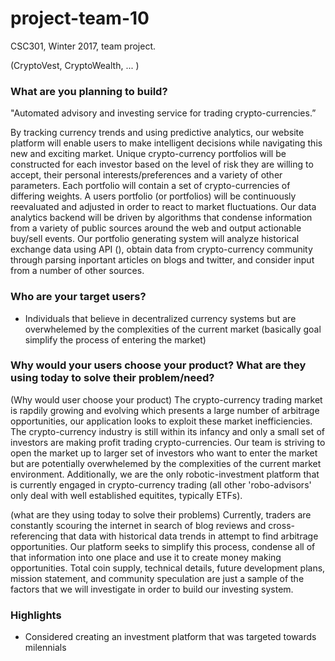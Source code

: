 # project-team-10
CSC301, Winter 2017, team project.

(CryptoVest, CryptoWealth, ... )


### What are you planning to build?

"Automated advisory and investing service for trading crypto-currencies.” 

  By tracking currency trends and using predictive analytics, our website platform will enable users to make intelligent decisions while navigating this new and exciting market.  Unique crypto-currency portfolios will be constructed for each investor based on the level of risk they are willing to accept, their personal interests/preferences and a variety of other parameters.  Each portfolio will contain a set of crypto-currencies of differing weights.  A users portfolio (or portfolios) will be continuously reevaluated and adjusted in order to react to market fluctuations.  Our data analytics backend will be driven by algorithms that condense information from a variety of public sources around the web and output actionable buy/sell events.  Our portfolio generating system will analyze historical exchange data using API (), obtain data from crypto-currency community through parsing inportant articles on blogs and twitter, and consider input from a number of other sources.
   

### Who are your target users?

- Individuals that believe in decentralized currency systems but are overwhelemed by the complexities of the current market
(basically goal simplify the process of entering the market)


### Why would your users choose your product? What are they using today to solve their problem/need?

(Why would user choose your product)
  The crypto-currency trading market is rapdily growing and evolving which presents a large number of arbitrage opportunities, our application looks to exploit these market inefficiencies.  The crypto-currency industry is still within its infancy and only a small set of investors are making profit trading crypto-currencies.  Our team is striving to open the market up to larger set of investors who want to enter the market but are potentially overwhelemed by the complexities of the current market environment.  Additionally, we are the only robotic-investment platform that is currently engaged in crypto-currency trading (all other 'robo-advisors' only deal with well established equitites, typically ETFs).
  
(what are they using today to solve their problems)
  Currently, traders are constantly scouring the internet in search of blog reviews and cross-referencing that data with historical data trends in attempt to find arbitrage opportunities.  Our platform seeks to simplify this process, condense all of that information into one place and use it to create money making opportunities.  Total coin supply, technical details, future development plans, mission statement, and community speculation are just a sample of the factors that we will investigate in order to build our investing system.
  
### Highlights

  - Considered creating an investment platform that was targeted towards milennials 

